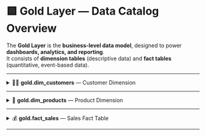 # 🟨 Gold Layer — Data Catalog Overview  

The **Gold Layer** is the **business-level data model**, designed to power **dashboards, analytics, and reporting**.  
It consists of **dimension tables** (descriptive data) and **fact tables** (quantitative, event-based data).

---

<details>
<summary>🧍‍♂️ <b>gold.dim_customers</b> — Customer Dimension</summary>

**Purpose:**  
Stores customer details enriched with demographic and geographic information.

<table>
  <tr><th>Column Name</th><th>Data Type</th><th>Description</th></tr>
  <tr><td>customer_key</td><td>INT</td><td>Surrogate key uniquely identifying each customer record.</td></tr>
  <tr><td>customer_id</td><td>INT</td><td>Unique numerical identifier assigned to each customer.</td></tr>
  <tr><td>customer_number</td><td>NVARCHAR(50)</td><td>Alphanumeric identifier representing the customer, used for tracking and referencing.</td></tr>
  <tr><td>first_name</td><td>NVARCHAR(50)</td><td>Customer’s first name.</td></tr>
  <tr><td>last_name</td><td>NVARCHAR(50)</td><td>Customer’s last or family name.</td></tr>
  <tr><td>country</td><td>NVARCHAR(50)</td><td>Country of residence (e.g., Australia).</td></tr>
  <tr><td>marital_status</td><td>NVARCHAR(50)</td><td>Marital status (e.g., Married, Single).</td></tr>
  <tr><td>gender</td><td>NVARCHAR(50)</td><td>Gender (Male, Female, n/a).</td></tr>
  <tr><td>birthdate</td><td>DATE</td><td>Date of birth (YYYY-MM-DD, e.g., 1971-10-06).</td></tr>
  <tr><td>create_date</td><td>DATE</td><td>Date when the record was created in the system.</td></tr>
</table>

</details>

---

<details>
<summary>🧩 <b>gold.dim_products</b> — Product Dimension</summary>

**Purpose:**  
Provides information about the products and their related attributes.

<table>
  <tr><th>Column Name</th><th>Data Type</th><th>Description</th></tr>
  <tr><td>product_key</td><td>INT</td><td>Surrogate key uniquely identifying each product record.</td></tr>
  <tr><td>product_id</td><td>INT</td><td>Unique identifier assigned to the product for internal tracking and referencing.</td></tr>
  <tr><td>product_number</td><td>NVARCHAR(50)</td><td>Structured alphanumeric code representing the product.</td></tr>
  <tr><td>product_name</td><td>NVARCHAR(50)</td><td>Descriptive product name (e.g., includes type, color, size).</td></tr>
  <tr><td>category_id</td><td>NVARCHAR(50)</td><td>Unique identifier for the product's category.</td></tr>
  <tr><td>category</td><td>NVARCHAR(50)</td><td>Broader classification (e.g., Bikes, Components).</td></tr>
  <tr><td>subcategory</td><td>NVARCHAR(50)</td><td>Detailed classification within the category.</td></tr>
  <tr><td>maintenance_required</td><td>NVARCHAR(50)</td><td>Indicates if the product requires maintenance (Yes/No).</td></tr>
  <tr><td>cost</td><td>INT</td><td>Base cost or price of the product.</td></tr>
  <tr><td>product_line</td><td>NVARCHAR(50)</td><td>Product line or series (e.g., Road, Mountain).</td></tr>
  <tr><td>start_date</td><td>DATE</td><td>Date when the product became available for sale.</td></tr>
</table>

</details>

---

<details>
<summary>💰 <b>gold.fact_sales</b> — Sales Fact Table</summary>

**Purpose:**  
Stores transactional sales data for analytical use.

<table>
  <tr><th>Column Name</th><th>Data Type</th><th>Description</th></tr>
  <tr><td>order_number</td><td>NVARCHAR(50)</td><td>Unique alphanumeric identifier for each sales order (e.g., SO54496).</td></tr>
  <tr><td>product_key</td><td>INT</td><td>Surrogate key linking to the product dimension.</td></tr>
  <tr><td>customer_key</td><td>INT</td><td>Surrogate key linking to the customer dimension.</td></tr>
  <tr><td>order_date</td><td>DATE</td><td>Date when the order was placed.</td></tr>
  <tr><td>shipping_date</td><td>DATE</td><td>Date when the order was shipped to the customer.</td></tr>
  <tr><td>due_date</td><td>DATE</td><td>Date when the payment was due.</td></tr>
  <tr><td>sales_amount</td><td>INT</td><td>Total monetary value of the sale (e.g., 25).</td></tr>
  <tr><td>quantity</td><td>INT</td><td>Number of units ordered in the line item.</td></tr>
  <tr><td>price</td><td>INT</td><td>Unit price of the product (e.g., 25).</td></tr>
</table>

</details>

---

